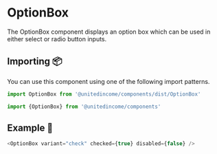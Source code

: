 # OptionBox

The OptionBox component displays an option box which can be used in either select or radio button inputs.

## Importing 📦

You can use this component using one of the following import patterns.

```javascript
import OptionBox from '@unitedincome/components/dist/OptionBox'
```

```javascript
import {OptionBox} from '@unitedincome/components'
```


## Example 🚀

```javascript
<OptionBox variant="check" checked={true} disabled={false} />
```
